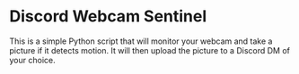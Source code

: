 # Discord Webcam Sentinel

This is a simple Python script that will monitor your webcam and take a picture if it detects motion. It will then upload the picture to a Discord DM of your choice.